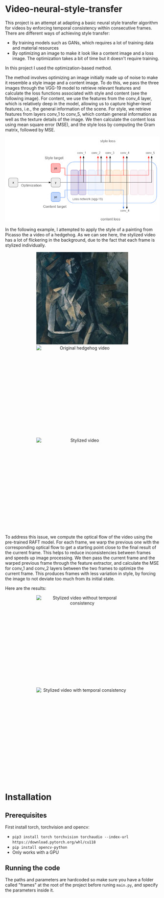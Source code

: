 # Video-neural-style-transfer
This project is an attempt at adapting a basic neural style transfer algorithm for videos by enforcing temporal consistency within consecutive frames.
There are different ways of achieving style transfer:
- By training models such as GANs, which requires a lot of training data and material resources
- By optimizing an image to make it look like a content image and a loss image. The optimization takes a bit of time but it doesn't require training.

In this project I used the optimization-based method.

The method involves optimizing an image initially made up of noise to make it resemble a style image and a content image. To do this, we pass the three images through the VGG-19 model to retrieve relevant features and calculate the loss functions associated with style and content (see the following image). For content, we use the features from the conv_4 layer, which is relatively deep in the model, allowing us to capture higher-level features, i.e., the general information of the scene. For style, we retrieve features from layers conv_1 to conv_5, which contain general information as well as the texture details of the image. We then calculate the content loss using mean square error (MSE), and the style loss by computing the Gram matrix, followed by MSE.

![image1](/2.png?raw=true)

In the following example, I attempted to apply the style of a painting from Picasso the a video of a hedgehog. As we can see here, the stylized video has a lot of flickering in the background, due to the fact that each frame is stylized individually.

<div style="text-align: center;">
  <img src="picasso.jpg?raw=true" alt="Style image" style="width: 300px; height: 300px; display: inline-block;">
  <img src="hedgehog.gif?raw=true" alt="Original hedgehog video" style="width: 300px; height: 300px; display: inline-block;">
  <img src="style1.gif?raw=true" alt="Stylized video" style="width: 300px; height: 300px; display: inline-block;">
</div>

To address this issue, we compute the optical flow of the video using the pre-trained RAFT model. For each frame, we warp the previous one with the corresponding optical flow to get a starting point close to the final result of the current frame. This helps to reduce inconsistencies between frames and speeds up image processing. We then pass the current frame and the warped previous frame through the feature extractor, and calculate the MSE for conv_1 and conv_2 layers between the two frames to optimize the current frame. This produces frames with less variation in style, by forcing the image to not deviate too much from its initial state.

Here are the results:

<div style="text-align: center;">
  <img src="style1.gif?raw=true" alt="Stylized video without temporal consistency" style="width: 300px; height: 300px; display: inline-block;">
  <img src="style2.gif?raw=true" alt="Stylized video with temporal consistency" style="width: 300px; height: 300px; display: inline-block;">
</div>


# Installation

## Prerequisites
First install torch, torchvision and opencv:
- ```pip3 install torch torchvision torchaudio --index-url https://download.pytorch.org/whl/cu118```
- ```pip install opencv-python```
- Only works with a GPU

## Running the code
The paths and parameters are hardcoded so make sure you have a folder called "frames" at the root of the project before runing ```main.py```, and specify the parameters inside it.
